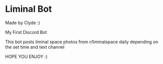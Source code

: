 
# Liminal Bot

Made by Clyde :)

My First Discord Bot

This bot posts liminal space photos from r/liminalspace daily depending on the set time and text channel

HOPE YOU ENJOY :)

